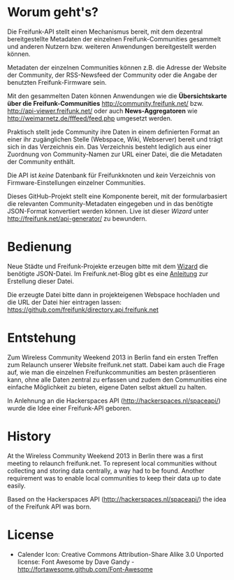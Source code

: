 Worum geht's?
=============

Die Freifunk-API stellt einen Mechanismus bereit, mit dem dezentral
bereitgestellte Metadaten der einzelnen Freifunk-Communities gesammelt
und anderen Nutzern bzw. weiteren Anwendungen bereitgestellt werden
können.

Metadaten der einzelnen Communities können z.B. die Adresse der Website
der Community, der RSS-Newsfeed der Community oder die Angabe der
benutzten Freifunk-Firmware sein.

Mit den gesammelten Daten können Anwendungen
wie die **Übersichtskarte über die Freifunk-Communities**
http://community.freifunk.net/ bzw. http://api-viewer.freifunk.net/
oder auch **News-Aggregatoren** wie http://weimarnetz.de/fffeed/feed.php
umgesetzt werden.

Praktisch stellt jede Community ihre Daten in einem definierten Format
an einer ihr zugänglichen Stelle (Webspace, Wiki, Webserver) bereit und
trägt sich in das Verzeichnis ein.
Das Verzeichnis besteht lediglich aus einer Zuordnung von Community-Namen
zur URL einer Datei, die die Metadaten der Community enthält.

Die API ist *keine* Datenbank für Freifunkknoten und *kein* Verzeichnis von Firmware-Einstellungen einzelner Communities.

Dieses GitHub-Projekt stellt eine Komponente bereit,
mit der formularbasiert die relevanten Community-Metadaten eingegeben
und in das benötigte JSON-Format konvertiert werden können.
Live ist dieser *Wizard* unter http://freifunk.net/api-generator/ zu bewundern.


Bedienung
=========

Neue Städte und Freifunk-Projekte erzeugen bitte mit dem [Wizard](http://freifunk.net/api-generator/) die benötigte JSON-Datei.
Im Freifunk.net-Blog gibt es eine [Anleitung](http://blog.freifunk.net/2014/6-schritten-zum-apifile) zur Erstellung dieser Datei.

Die erzeugte Datei bitte dann in projekteigenen Webspace hochladen und die
URL der Datei hier eintragen lassen:
https://github.com/freifunk/directory.api.freifunk.net


Entstehung
==========

Zum Wireless Community Weekend 2013 in Berlin fand ein ersten Treffen
zum Relaunch unserer Website freifunk.net statt. Dabei kam auch die
Frage auf, wie man die einzelnen Freifunkcommunities am besten
präsentieren kann, ohne alle Daten zentral zu erfassen und zudem den
Communities eine einfache Möglichkeit zu bieten, eigene Daten selbst
aktuell zu halten.

In Anlehnung an die Hackerspaces API (http://hackerspaces.nl/spaceapi/)
wurde die Idee einer Freifunk-API geboren.


History
=======

At the Wireless Community Weekend 2013 in Berlin there was a first meeting to relaunch freifunk.net. To represent local communities without collecting and storing data centrally, a way had to be found. Another requirement was to enable local communities to keep their data up to date easily.

Based on the Hackerspaces API (http://hackerspaces.nl/spaceapi/) the idea of the Freifunk API was born.


License
=======
- Calender Icon: Creative Commons Attribution-Share Alike 3.0 Unported license: Font Awesome by Dave Gandy - http://fortawesome.github.com/Font-Awesome
